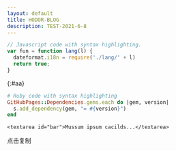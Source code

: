 ```yaml
---
layout: default
title: HODOR-BLOG
description: TEST-2021-6-8
---
```




```js
// Javascript code with syntax highlighting.
var fun = function lang(l) {
  dateformat.i18n = require('./lang/' + l)
  return true;
}
```
{:#aa}

```ruby
# Ruby code with syntax highlighting
GitHubPages::Dependencies.gems.each do |gem, version|
  s.add_dependency(gem, "= #{version}")
end
```


    <textarea id="bar">Mussum ipsum cacilds...</textarea>
<!--data-clipboard-text属性的值将会被复制-->
<div id="btn" class="js-copy" data-clipboard-target="#aa">
    <span>点击复制</span>
</div>

<script>
    var btn = document.getElementById('btn');
    var clipboard = new Clipboard(btn);//实例化

    //复制成功执行的回调，可选
    clipboard.on('success', function(e) {
        alert('复制成功')
    });

    //复制失败执行的回调，可选
    clipboard.on('error', function(e) {
        console.log(e);
    });
</script>
